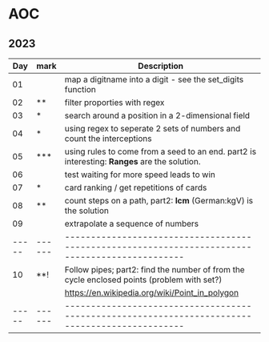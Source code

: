 # AOC

## 2023

| Day | mark | Description                                                                                   |
|-----|------|-----------------------------------------------------------------------------------------------|
| 01  |      | map a digitname into a digit - see the set_digits function                                    |
| 02  | **   | filter proporties with regex                                                                  |
| 03  | *    | search around a position in a 2-dimensional field                                             |
| 04  | *    | using regex to seperate 2 sets of numbers and count the interceptions                         |
| 05  | ***  | using rules to come from a seed to an end. part2 is interesting: **Ranges** are the solution. |
| 06  |      | test waiting for more speed leads to win                                                      |
| 07  | *    | card ranking / get repetitions of cards                                                       |
| 08  | **   | count steps on a path, part2: **lcm** (German:kgV) is the solution                            |
| 09  |      | extrapolate a sequence of numbers                                                             |
|-----|------|-----------------------------------------------------------------------------------------------|
| 10  | **!  | Follow pipes; part2: find the number of from the cycle enclosed points (problem with set?)    |
|     |      | https://en.wikipedia.org/wiki/Point_in_polygon                                                |
|-----|------|-----------------------------------------------------------------------------------------------|








